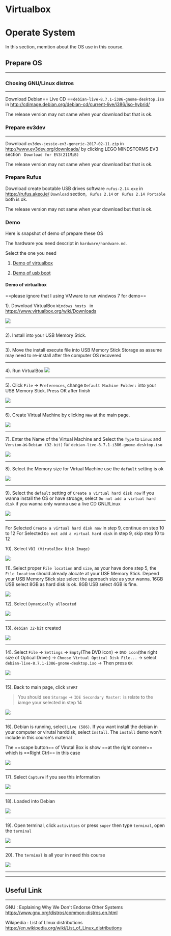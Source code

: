 # Virtualbox

# Operate System

In this section,  memtion about the OS use in this course.

## Prepare OS
---

### Chosing GNU/Linux distros
---

<!--
In this course will be using `linuxminit-18.1-cinamon-32bit.iso`


Downlaod `linuxminit-18.1-cinamon-32bit.iso` in https://www.linuxmint.com/edition.php?id=226 , in the `Download mirrors` section select `COUNTRY` `World` `MIRROR` `EvoWise CDN` will be fine.
-->

Download Debian== Live CD ==`debian-live-8.7.1-i386-gnome-desktop.iso`  in http://cdimage.debian.org/debian-cd/current-live/i386/iso-hybrid/ 

<!--
==If you wanna to install Debian== in the computer you can download install image in http://cdimage.debian.org/debian-cd/current/ , image in `amd64` is for 64bit(x86_64) machine, iamge in `i386` is for 32bit(x86) machine which for old computer. 
-->

The release version may not same when your download but that is ok.


### Prepare ev3dev
---

Download `ev3dev-jessie-ev3-generic-2017-02-11.zip` in http://www.ev3dev.org/downloads/ by clicking LEGO MINDSTORMS EV3 section ` Download for EV3(211MiB)`

The release version may not same when your download but that is ok.

### Prepare Rufus

Download create bootable USB drives software  `rufus-2.14.exe`  in https://rufus.akeo.ie/  `Download` section, ` Rufus 2.14`  or ` Rufus 2.14 Portable`  both is ok.

The release version may not same when your download but that is ok.


### Demo 
Here is snapshot of demo of prepare these OS


The hardware you need descript in `hardware/hardware.md`.

Select the one you need

1. [Demo of virtualbox](#demo-of-virtualbox)

2. [Demo of usb boot](#demo-of-usb-boot)

#### Demo of virtualbox

<!--
> For the tutor who use VirtualBox to run Linuxmint Live CD, in Create Virtual Machine step, version use Ubuntu (64-bit) or Ubuntu (32-bit), other may not work.
-->

==please ignore that I using VMware to run windwos 7 for demo==

1). Download VirtualBox  `Windows hosts ` in https://www.virtualbox.org/wiki/Downloads

![](virtualbox/00-download-virtualbox-windows-hosts.png) 

---

2). Install into your USB Memory Stick.

---

3). Move the install execute file into USB Memory Stick Storage as assume may need to re-install after the computer OS recovered

---

4). Run VirtualBox
![](virtualbox/01-oracle-vm-virtualbox-manager.png) 

---

5). Click `File` -> `Preferences`, change `Default Machine Folder:`  into your USB Memory Stick. Press OK after finish

![](virtualbox/02-virtualbox-preferences.png) 

---

6). Create Virtual Machine by clicking `New` at the main page.

![](virtualbox/01-oracle-vm-virtualbox-manager.png) 

---

7). Enter the Name of the Virtual Machine and Select the `Type` to `Linux` and `Version` as `Debian (32-bit)` for `debian-live-8.7.1-i386-gnome-desktop.iso`  

![](virtualbox/03-create-virtual-machine-01-name-and-operating-system.png) 

---

8). Select the Memory size for Virtual Machine use the `default` setting is ok

![](virtualbox/04-create-virtual-machine-02-memory-size.png) 

---

9). Select the `default`  setting of `Create a virtual hard disk now` if you wanna install the OS or have stroage, select `Do not add a virtual hard disk`  if you wanna only wanna use a live CD GNU/Linux

![](virtualbox/05-create-virtual-machine-03-hard-disk.png) 

---
For Selected `Create a virtual hard disk now` in step 9, continue on step 10 to 12
For Selected `Do not add a virtual hard disk` in step 9, skip step 10 to 12

10). Select `VDI (VirutalBox Disk Image)`

![](virtualbox/06-create-virtual-hard-disk-01-hard-disk-file-type.png) 

11). Select proper `File location` and `size`, as your have done step 5, the `File location` should already alocate at your USE Memory Stick. Depend your USB Memory Stick size select the approach size as your wanna. 
16GB USB select 8GB as hard disk is ok. 
8GB USB select 4GB is fine.

![](virtualbox/07-create-virtual-hard-disk-02-file-location-and-size.png) 

12). Select `Dynamically allocated`

![](virtualbox/08-create-virtual-hard-disk-03-storage-on-physical-hard-disk.png) 

---

13). `debian 32-bit` created

![](virtualbox/09-debian-32-bit-created.png) 

---

14). Select `File` -> `Settings` -> `Empty`(The DVD icon) -> `DVD icon`(the right size of Optical Drive:) -> `Choose Virtual Optical Disk File...` -> select `debian-live-8.7.1-i386-gnome-desktop.iso` -> Then press `OK`

![](virtualbox/10-select-the-debian-image.png) 

---

15). Back to main page, click `START`
> You should see `Storage` -> `IDE Secondary Master:` is relate to the iamge your selected in step 14

![](virtualbox/11-start-debian-32-bit.png) 

---

16). Debian is running, select `Live (586)`. 
If you want install the debian in your computer or virutal harddisk, select `Install`. The `install` demo won't include in this course's material

The ==scape button== of Virutal Box is show ==at the right conner== which is ==Right Ctrl== in this case

![](virtualbox/12-debian-32-bit-running.png) 

---

17). Select `Capture` if you see this information

![](virtualbox/13-select-capture.png) 

---

18). Loaded into Debian

![](virtualbox/14-debian.png) 

---

19). Open terminal, click `activities` or press `super` then type `terminal`, open the `terminal`

![](virtualbox/15-activities-terminal.png) 

---

20). The `terminal` is all your in need this course

![](virtualbox/16-terminal.png) 

---




---


## Useful Link
---
GNU : Explaining Why We Don't Endorse Other Systems
https://www.gnu.org/distros/common-distros.en.html

Wikipedia : List of LInux distributions
https://en.wikipedia.org/wiki/List_of_Linux_distributions
